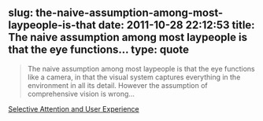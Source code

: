 slug: the-naive-assumption-among-most-laypeople-is-that
date: 2011-10-28 22:12:53
title: The naive assumption among most laypeople is that the eye functions...
type: quote
---

> The naive assumption among most laypeople is that the eye functions like a camera, in that the visual system captures everything in the environment in all its detail. However the assumption of comprehensive vision is wrong…

[Selective Attention and User Experience](http://uxmag.com/articles/selective-attention-and-user-experience)
